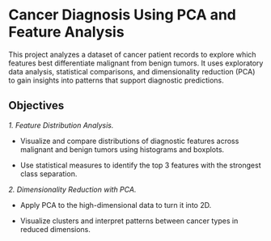 # Cancer Diagnosis Using PCA and Feature Analysis

This project analyzes a dataset of cancer patient records to explore which features best differentiate malignant from benign tumors. It uses exploratory data analysis, statistical comparisons, and dimensionality reduction (PCA) to gain insights into patterns that support diagnostic predictions.

## Objectives
*1. Feature Distribution Analysis.*

- Visualize and compare distributions of diagnostic features across malignant and benign tumors using histograms and boxplots.

- Use statistical measures to identify the top 3 features with the strongest class separation.

*2. Dimensionality Reduction with PCA.*

- Apply PCA to the high-dimensional data to turn it into 2D.

- Visualize clusters and interpret patterns between cancer types in reduced dimensions.


